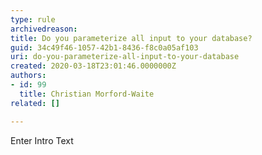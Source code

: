 ```yaml
---
type: rule
archivedreason: 
title: Do you parameterize all input to your database?
guid: 34c49f46-1057-42b1-8436-f8c0a05af103
uri: do-you-parameterize-all-input-to-your-database
created: 2020-03-18T23:01:46.0000000Z
authors:
- id: 99
  title: Christian Morford-Waite
related: []

---
```



Enter Intro Text
<br><excerpt class='endintro'></excerpt><br>



